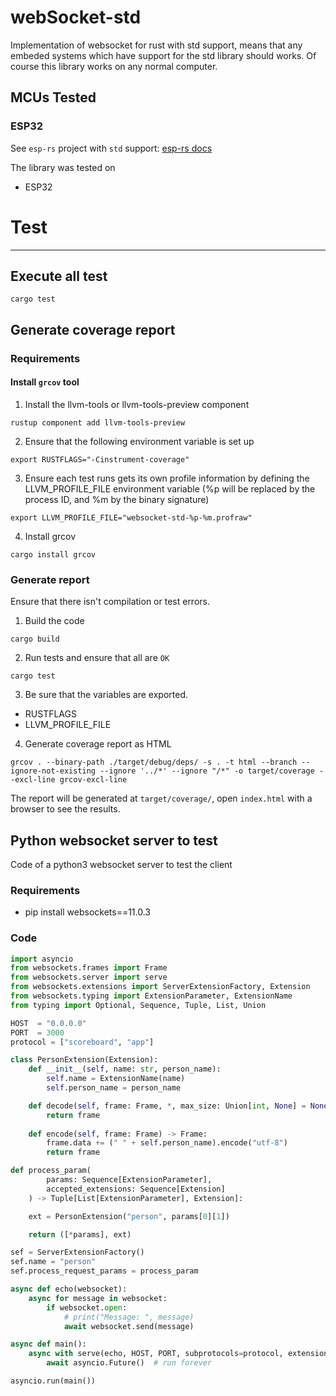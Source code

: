 # webSocket-std

Implementation of websocket for rust with std support, means that any embeded systems which have support for the std library should works. Of course this library works on any normal computer.

## MCUs Tested

### ESP32

See ``esp-rs`` project with ``std`` support: [esp-rs docs](https://esp-rs.github.io/book/overview/using-the-standard-library.html)

The library was tested on
- ESP32

# Test

---

## Execute all test

```console
cargo test
```

## Generate coverage report

### Requirements

#### Install ``grcov`` tool

1. Install the llvm-tools or llvm-tools-preview component
```console
rustup component add llvm-tools-preview
```

2. Ensure that the following environment variable is set up
```console
export RUSTFLAGS="-Cinstrument-coverage"
```

3. Ensure each test runs gets its own profile information by defining the LLVM_PROFILE_FILE environment variable (%p will be replaced by the process ID, and %m by the binary signature)
```console
export LLVM_PROFILE_FILE="websocket-std-%p-%m.profraw"
```

4. Install grcov

```console
cargo install grcov
```

### Generate report

Ensure that there isn't compilation or test errors.
1. Build the code
```console
cargo build
```

2. Run tests and ensure that all are ``OK``
```console
cargo test
```

3. Be sure that the variables are exported. 
- RUSTFLAGS
- LLVM_PROFILE_FILE

4. Generate coverage report as HTML
```console
grcov . --binary-path ./target/debug/deps/ -s . -t html --branch --ignore-not-existing --ignore '../*' --ignore "/*" -o target/coverage --excl-line grcov-excl-line
```

The report will be generated at ``target/coverage/``, open ``index.html`` with a browser to see the results.

## Python websocket server to test
Code of a python3 websocket server to test the client

### Requirements
- pip install websockets==11.0.3

### Code
```python
import asyncio
from websockets.frames import Frame
from websockets.server import serve
from websockets.extensions import ServerExtensionFactory, Extension
from websockets.typing import ExtensionParameter, ExtensionName
from typing import Optional, Sequence, Tuple, List, Union

HOST  = "0.0.0.0"
PORT  = 3000
protocol = ["scoreboard", "app"]

class PersonExtension(Extension):
    def __init__(self, name: str, person_name):
        self.name = ExtensionName(name)
        self.person_name = person_name

    def decode(self, frame: Frame, *, max_size: Union[int, None] = None) -> Frame:
        return frame
    
    def encode(self, frame: Frame) -> Frame:
        frame.data += (" " + self.person_name).encode("utf-8")
        return frame

def process_param(
        params: Sequence[ExtensionParameter], 
        accepted_extensions: Sequence[Extension]
    ) -> Tuple[List[ExtensionParameter], Extension]:

    ext = PersonExtension("person", params[0][1])

    return ([*params], ext)

sef = ServerExtensionFactory()
sef.name = "person"
sef.process_request_params = process_param

async def echo(websocket):
    async for message in websocket:
        if websocket.open:
            # print("Message: ", message)
            await websocket.send(message)

async def main():
    async with serve(echo, HOST, PORT, subprotocols=protocol, extensions=[sef]):
        await asyncio.Future()  # run forever

asyncio.run(main())
```
